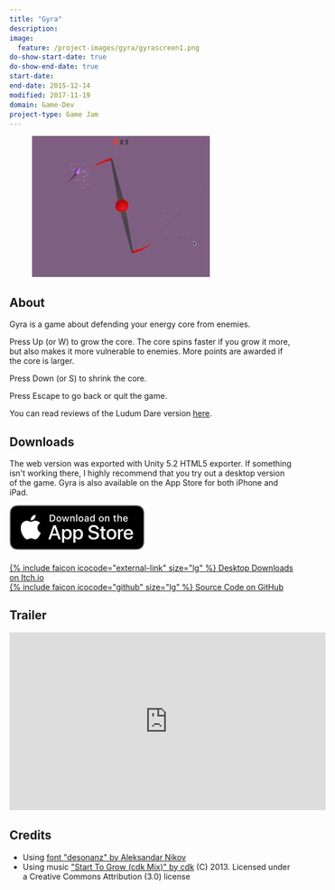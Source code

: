 ```yaml
---
title: "Gyra"
description:
image:
  feature: /project-images/gyra/gyrascreen1.png
do-show-start-date: true
do-show-end-date: true
start-date:
end-date: 2015-12-14
modified: 2017-11-19
domain: Game-Dev
project-type: Game Jam
---
```


<figure>
    <a href="/_images/project-images/gyra/gyrapreview.gif" target="_blank">
    	<img src="/_images/project-images/gyra/gyrapreview.gif" alt="">
    </a>
</figure>

## About

Gyra is a game about defending your energy core from enemies.

Press Up (or W) to grow the core. The core spins faster if you grow it more, but also makes it more vulnerable to enemies. More points are awarded if the core is larger.

Press Down (or S) to shrink the core.

Press Escape to go back or quit the game.

You can read reviews of the Ludum Dare version [here](http://ludumdare.com/compo/ludum-dare-34/?action=preview&uid=26581).

## Downloads

The web version was exported with Unity 5.2 HTML5 exporter. If something isn't working there, I highly recommend that you try out a desktop version of the game. Gyra is also available on the App Store for both iPhone and iPad.

 <div markdown="0">
    <a href="https://itunes.apple.com/us/app/gyra-ludum-dare-34-game/id1311941156" target="_blank">
         <img src="/_images/Download_on_the_App_Store_Badge_US-UK_RGB_blk_092917.svg" alt="Download_on_the_App_Store_Badge" style="margin-bottom: 20px"/>
    </a>
 </div>

 <div markdown="0">
    <a href="https://jishenaz.itch.io/gyra" class="btn" target="_blank">
        {% include faicon icocode="external-link" size="lg" %} Desktop Downloads on Itch.io
    </a>
 </div>

 <div markdown="0">
    <a href="https://github.com/JISyed/GyraTheGame" class="btn" target="_blank">
        {% include faicon icocode="github" size="lg" %} Source Code on GitHub
    </a>
 </div>


## Trailer

<iframe width="560" height="315" src="https://www.youtube-nocookie.com/embed/k9fcTFkpJEk?rel=0" frameborder="0" allowfullscreen></iframe>



## Credits

 - Using [font "desonanz" by Aleksandar Nikov](https://www.behance.net/gallery/22837299/desonanz-free-font)
 - Using music ["Start To Grow (cdk Mix)" by cdk](http://ccmixter.org/files/cdk/43815) (C) 2013. Licensed under a Creative Commons Attribution (3.0) license
